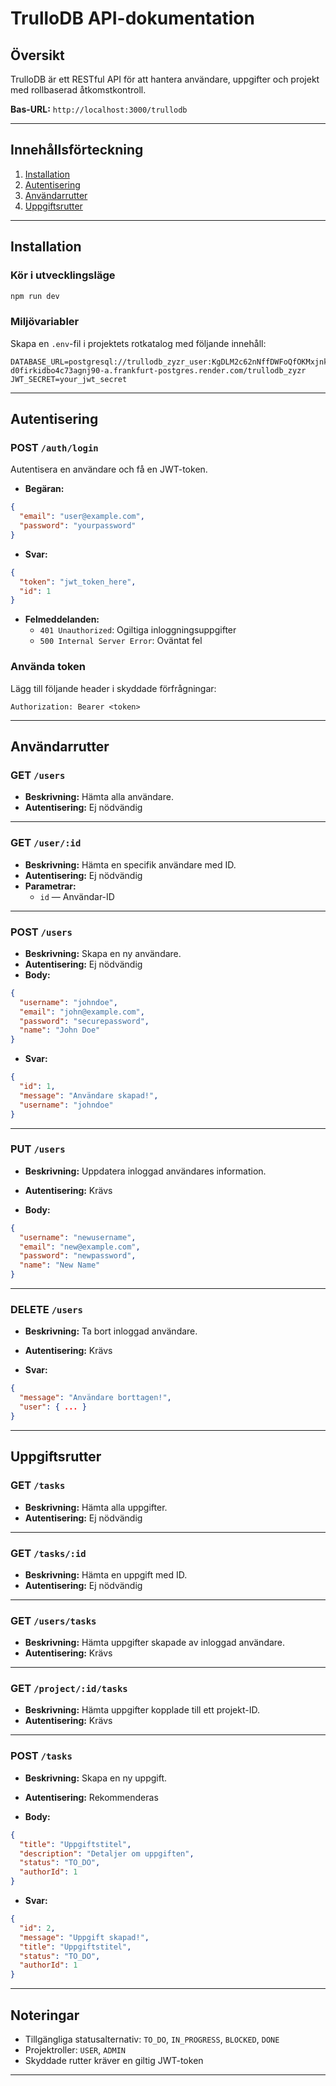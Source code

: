 # TrulloDB API-dokumentation

## Översikt

TrulloDB är ett RESTful API för att hantera användare, uppgifter och projekt med rollbaserad åtkomstkontroll.

**Bas-URL:** `http://localhost:3000/trullodb`

---

## Innehållsförteckning

1. [Installation](#installation)
2. [Autentisering](#autentisering)
3. [Användarrutter](#användarrutter)
4. [Uppgiftsrutter](#uppgiftsrutter)

---

## Installation

### Kör i utvecklingsläge
```bash
npm run dev
```

### Miljövariabler

Skapa en `.env`-fil i projektets rotkatalog med följande innehåll:

```env
DATABASE_URL=postgresql://trullodb_zyzr_user:KgDLM2c62nNffDWFoQfOKMxjnkiQ4DnD@dpg-d0firkidbo4c73agnj90-a.frankfurt-postgres.render.com/trullodb_zyzr
JWT_SECRET=your_jwt_secret
```

---

## Autentisering

### POST `/auth/login`

Autentisera en användare och få en JWT-token.

- **Begäran:**

```json
{
  "email": "user@example.com",
  "password": "yourpassword"
}
```

- **Svar:**

```json
{
  "token": "jwt_token_here",
  "id": 1
}
```

- **Felmeddelanden:**
  - `401 Unauthorized`: Ogiltiga inloggningsuppgifter
  - `500 Internal Server Error`: Oväntat fel

### Använda token

Lägg till följande header i skyddade förfrågningar:

```
Authorization: Bearer <token>
```

---

## Användarrutter

### GET `/users`

- **Beskrivning:** Hämta alla användare.
- **Autentisering:** Ej nödvändig

---

### GET `/user/:id`

- **Beskrivning:** Hämta en specifik användare med ID.
- **Autentisering:** Ej nödvändig
- **Parametrar:**
  - `id` — Användar-ID

---

### POST `/users`

- **Beskrivning:** Skapa en ny användare.
- **Autentisering:** Ej nödvändig
- **Body:**

```json
{
  "username": "johndoe",
  "email": "john@example.com",
  "password": "securepassword",
  "name": "John Doe"
}
```

- **Svar:**

```json
{
  "id": 1,
  "message": "Användare skapad!",
  "username": "johndoe"
}
```

---

### PUT `/users`

- **Beskrivning:** Uppdatera inloggad användares information.
- **Autentisering:** Krävs

- **Body:**

```json
{
  "username": "newusername",
  "email": "new@example.com",
  "password": "newpassword",
  "name": "New Name"
}
```

---

### DELETE `/users`

- **Beskrivning:** Ta bort inloggad användare.
- **Autentisering:** Krävs

- **Svar:**

```json
{
  "message": "Användare borttagen!",
  "user": { ... }
}
```

---

## Uppgiftsrutter

### GET `/tasks`

- **Beskrivning:** Hämta alla uppgifter.
- **Autentisering:** Ej nödvändig

---

### GET `/tasks/:id`

- **Beskrivning:** Hämta en uppgift med ID.
- **Autentisering:** Ej nödvändig

---

### GET `/users/tasks`

- **Beskrivning:** Hämta uppgifter skapade av inloggad användare.
- **Autentisering:** Krävs

---

### GET `/project/:id/tasks`

- **Beskrivning:** Hämta uppgifter kopplade till ett projekt-ID.
- **Autentisering:** Krävs

---

### POST `/tasks`

- **Beskrivning:** Skapa en ny uppgift.
- **Autentisering:** Rekommenderas

- **Body:**

```json
{
  "title": "Uppgiftstitel",
  "description": "Detaljer om uppgiften",
  "status": "TO_DO",
  "authorId": 1
}
```

- **Svar:**

```json
{
  "id": 2,
  "message": "Uppgift skapad!",
  "title": "Uppgiftstitel",
  "status": "TO_DO",
  "authorId": 1
}
```

---

## Noteringar

- Tillgängliga statusalternativ: `TO_DO`, `IN_PROGRESS`, `BLOCKED`, `DONE`
- Projektroller: `USER`, `ADMIN`
- Skyddade rutter kräver en giltig JWT-token

---